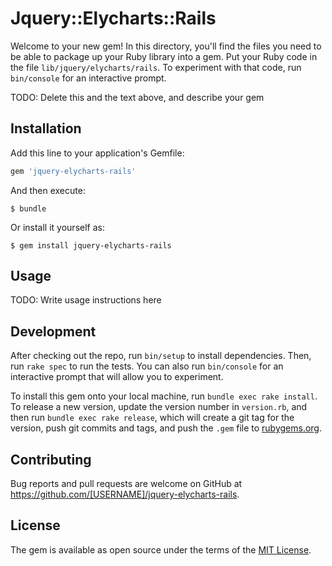 # Jquery::Elycharts::Rails

Welcome to your new gem! In this directory, you'll find the files you need to be able to package up your Ruby library into a gem. Put your Ruby code in the file `lib/jquery/elycharts/rails`. To experiment with that code, run `bin/console` for an interactive prompt.

TODO: Delete this and the text above, and describe your gem

## Installation

Add this line to your application's Gemfile:

```ruby
gem 'jquery-elycharts-rails'
```

And then execute:

    $ bundle

Or install it yourself as:

    $ gem install jquery-elycharts-rails

## Usage

TODO: Write usage instructions here

## Development

After checking out the repo, run `bin/setup` to install dependencies. Then, run `rake spec` to run the tests. You can also run `bin/console` for an interactive prompt that will allow you to experiment.

To install this gem onto your local machine, run `bundle exec rake install`. To release a new version, update the version number in `version.rb`, and then run `bundle exec rake release`, which will create a git tag for the version, push git commits and tags, and push the `.gem` file to [rubygems.org](https://rubygems.org).

## Contributing

Bug reports and pull requests are welcome on GitHub at https://github.com/[USERNAME]/jquery-elycharts-rails.

## License

The gem is available as open source under the terms of the [MIT License](https://opensource.org/licenses/MIT).
